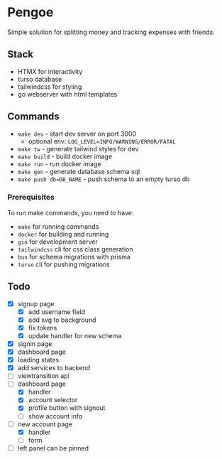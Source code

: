 # Pengoe

Simple solution for splitting money and tracking expenses with friends.

## Stack

- HTMX for interactivity
- turso database
- tailwindcss for styling
- go webserver with html templates

## Commands

- `make dev` - start dev server on port 3000
  - optional env: `LOG_LEVEL=INFO/WARNING/ERROR/FATAL`
- `make tw` - generate tailwind styles for dev
- `make build` - build docker image
- `make run` - run docker image
- `make gen` - generate database schema sql
- `make push db=DB_NAME` - push schema to an empty turso db

### Prerequisites

To run make commands, you need to have:

- `make` for running commands
- `docker` for building and running
- `gin` for development server
- `tailwindcss` cli for css class generation
- `bun` for schema migrations with prisma
- `turso` cli for pushing migrations

## Todo

- [x] signup page
  - [x] add username field
  - [x] add svg to background
  - [x] fix tokens
  - [x] update handler for new schema
- [x] signin page
- [x] dashboard page
- [x] loading states
- [x] add services to backend
- [ ] viewtransition api
- [ ] dashboard page
  - [x] handler
  - [x] account selector
  - [x] profile button with signout
  - [ ] show account info
- [ ] new account page
  - [x] handler
  - [ ] form
- [ ] left panel can be pinned
